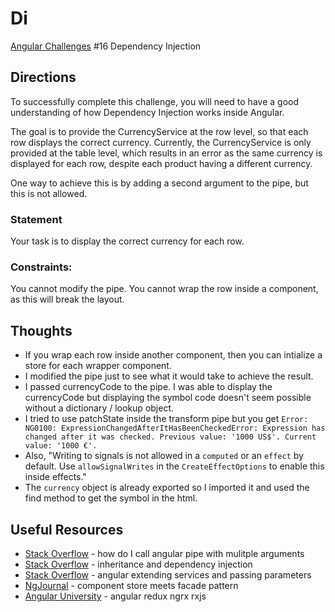 # Di

[Angular Challenges](https://github.com/tomalaforge/angular-challenges) #16 Dependency Injection

## Directions

To successfully complete this challenge, you will need to have a good understanding of how Dependency Injection works inside Angular.

The goal is to provide the CurrencyService at the row level, so that each row displays the correct currency. Currently, the CurrencyService is only provided at the table level, which results in an error as the same currency is displayed for each row, despite each product having a different currency.

One way to achieve this is by adding a second argument to the pipe, but this is not allowed.

### Statement
Your task is to display the correct currency for each row.

### Constraints:
You cannot modify the pipe.
You cannot wrap the row inside a component, as this will break the layout.

## Thoughts

- If you wrap each row inside another component, then you can intialize a store for each wrapper component. 
- I modified the pipe just to see what it would take to achieve the result.  
- I passed currencyCode to the pipe.  I was able to display the currencyCode but displaying the symbol code doesn't seem possible without a dictionary / lookup object.  
- I tried to use patchState inside the transform pipe but you get `Error: NG0100: ExpressionChangedAfterItHasBeenCheckedError: Expression has changed after it was checked. Previous value: '1000 US$'. Current value: '1000 €'.`
- Also, "Writing to signals is not allowed in a `computed` or an `effect` by default. Use `allowSignalWrites` in the `CreateEffectOptions` to enable this inside effects."
- The `currency` object is already exported so I imported it and used the find method to get the symbol in the html.

## Useful Resources

- [Stack Overflow](https://stackoverflow.com/questions/36816788/how-do-i-call-an-angular-2-pipe-with-multiple-arguments) - how do I call angular pipe with mulitple arguments
- [Stack Overflow](https://stackoverflow.com/questions/39038791/inheritance-and-dependency-injection) - inheritance and dependency injection
- [Stack Overflow](https://stackoverflow.com/questions/34887596/angular-extending-services-and-passing-parameters) - angular extending services and passing parameters
- [NgJournal](https://ng-journal.com/blog/2022-12-08-ngrx-component-store-meets-facade-pattern/) - component store meets facade pattern
- [Angular University](https://blog.angular-university.io/angular-2-redux-ngrx-rxjs/) - angular redux ngrx rxjs